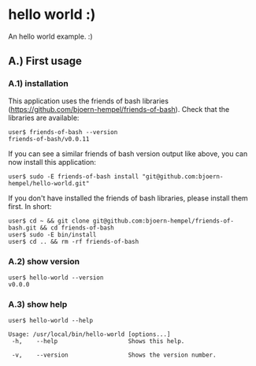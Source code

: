 # hello world :)

An hello world example. :)

## A.) First usage

### A.1) installation

This application uses the friends of bash libraries (https://github.com/bjoern-hempel/friends-of-bash). Check that the libraries are available:

```
user$ friends-of-bash --version
friends-of-bash/v0.0.11
```

If you can see a similar friends of bash version output like above, you can now install this application:

```
user$ sudo -E friends-of-bash install "git@github.com:bjoern-hempel/hello-world.git"
```

If you don't have installed the friends of bash libraries, please install them first. In short:

```
user$ cd ~ && git clone git@github.com:bjoern-hempel/friends-of-bash.git && cd friends-of-bash
user$ sudo -E bin/install
user$ cd .. && rm -rf friends-of-bash
```

### A.2) show version

```
user$ hello-world --version
v0.0.0
```

### A.3) show help

```
user$ hello-world --help

Usage: /usr/local/bin/hello-world [options...]
 -h,    --help                    Shows this help.

 -v,    --version                 Shows the version number.
```
